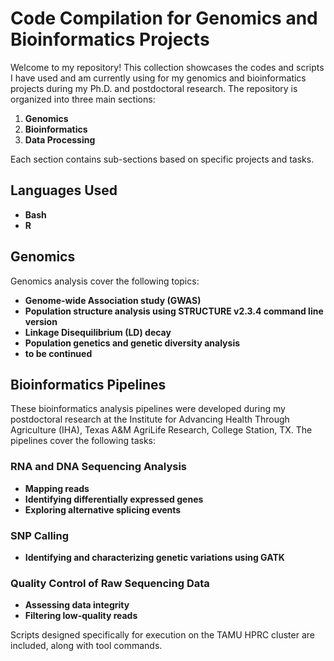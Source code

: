 # Code Compilation for Genomics and Bioinformatics Projects

Welcome to my repository! This collection showcases the codes and scripts I have used and am currently using for my genomics and bioinformatics projects during my Ph.D. and postdoctoral research. The repository is organized into three main sections:

1. **Genomics**
2. **Bioinformatics**
3. **Data Processing**

Each section contains sub-sections based on specific projects and tasks.

## Languages Used
- **Bash**
- **R**
## Genomics
Genomics analysis cover the following topics:
- **Genome-wide Association study (GWAS)**
- **Population structure analysis using STRUCTURE v2.3.4 command line version**
- **Linkage Disequilibrium (LD) decay**
- **Population genetics and genetic diversity analysis**
- **to be continued**

## Bioinformatics Pipelines

These bioinformatics analysis pipelines were developed during my postdoctoral research at the Institute for Advancing Health Through Agriculture (IHA), Texas A&M AgriLife Research, College Station, TX. The pipelines cover the following tasks:

### RNA and DNA Sequencing Analysis
- **Mapping reads**
- **Identifying differentially expressed genes**
- **Exploring alternative splicing events**

### SNP Calling
- **Identifying and characterizing genetic variations using GATK**


### Quality Control of Raw Sequencing Data
- **Assessing data integrity**
- **Filtering low-quality reads**

Scripts designed specifically for execution on the TAMU HPRC cluster are included, along with tool commands.
